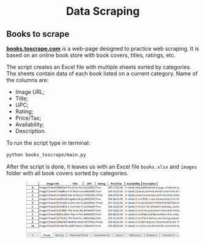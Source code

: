 # <div align="center">Data Scraping </div>
## Books to scrape
[**books.toscrape.com**][books_toscrape] is a web-page designed to practice web scraping.
It is based on an online book store with book covers, titles, ratings, etc.

The script creates an Excel file with multiple sheets sorted by categories.
The sheets contain data of each book listed on a current category. Name of the columns are:
- Image URL;
- Title;
- UPC;
- Rating;
- Price/Tax;
- Availability;
- Description.

To run the script type in terminal:
```sh
python books_toscrape/main.py
```

After the script is done, it leaves us with an Excel file ``books.xlsx`` and ``images`` folder with all book covers 
sorted by categories.

<p align="center"><img width="400" src="./books_toscrape/books_toscrape.png"></p>

[books_toscrape]: https://books.toscrape.com/
